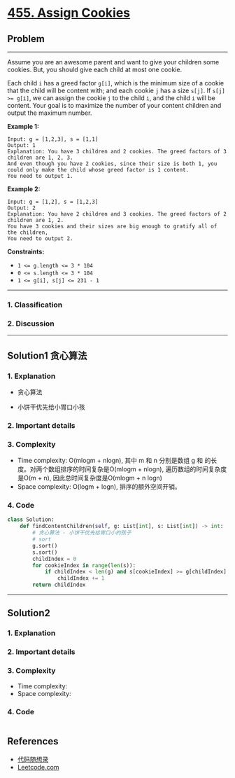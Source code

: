 # [455. Assign Cookies](https://leetcode.com/problems/assign-cookies/)

## Problem

*****

Assume you are an awesome parent and want to give your children some cookies. But, you should give each child at most one cookie.

Each child `i` has a greed factor `g[i]`, which is the minimum size of a cookie that the child will be content with; and each cookie `j` has a size `s[j]`. If `s[j] >= g[i]`, we can assign the cookie `j` to the child `i`, and the child `i` will be content. Your goal is to maximize the number of your content children and output the maximum number.

 

**Example 1:**

```
Input: g = [1,2,3], s = [1,1]
Output: 1
Explanation: You have 3 children and 2 cookies. The greed factors of 3 children are 1, 2, 3. 
And even though you have 2 cookies, since their size is both 1, you could only make the child whose greed factor is 1 content.
You need to output 1.
```

**Example 2:**

```
Input: g = [1,2], s = [1,2,3]
Output: 2
Explanation: You have 2 children and 3 cookies. The greed factors of 2 children are 1, 2. 
You have 3 cookies and their sizes are big enough to gratify all of the children, 
You need to output 2.
```

 

**Constraints:**

- `1 <= g.length <= 3 * 104`
- `0 <= s.length <= 3 * 104`
- `1 <= g[i], s[j] <= 231 - 1`

******

### 1. Classification



### 2. Discussion





*******

## Solution1 贪心算法

### 1. Explanation

- 贪心算法

- 小饼干优先给小胃口小孩

### 2. Important details





### 3. Complexity

- Time complexity: O(mlogm + nlogn), 其中 m 和 n 分别是数组 g 和 的长度。对两个数组排序的时间复杂是O(mlogm + nlogn), 遍历数组的时间复杂度是O(m + n), 因此总时间复杂度是O(mlogm + n logn)
- Space complexity: O(logm + logn), 排序的额外空间开销。



### 4. Code

```python
class Solution:
    def findContentChildren(self, g: List[int], s: List[int]) -> int:
        # 贪心算法 - 小饼干优先给胃口小的孩子
        # sort
        g.sort()
        s.sort()
        childIndex = 0
        for cookieIndex in range(len(s)):
            if childIndex < len(g) and s[cookieIndex] >= g[childIndex]:
                childIndex += 1
        return childIndex
```



********

## Solution2

### 1. Explanation





### 2. Important details





### 3. Complexity

- Time complexity:
- Space complexity:



### 4. Code

```python

```

## References

- [代码随想录 ](https://github.com/youngyangyang04/leetcode-master)
- [Leetcode.com](https://leetcode.com/problemset/all/)
